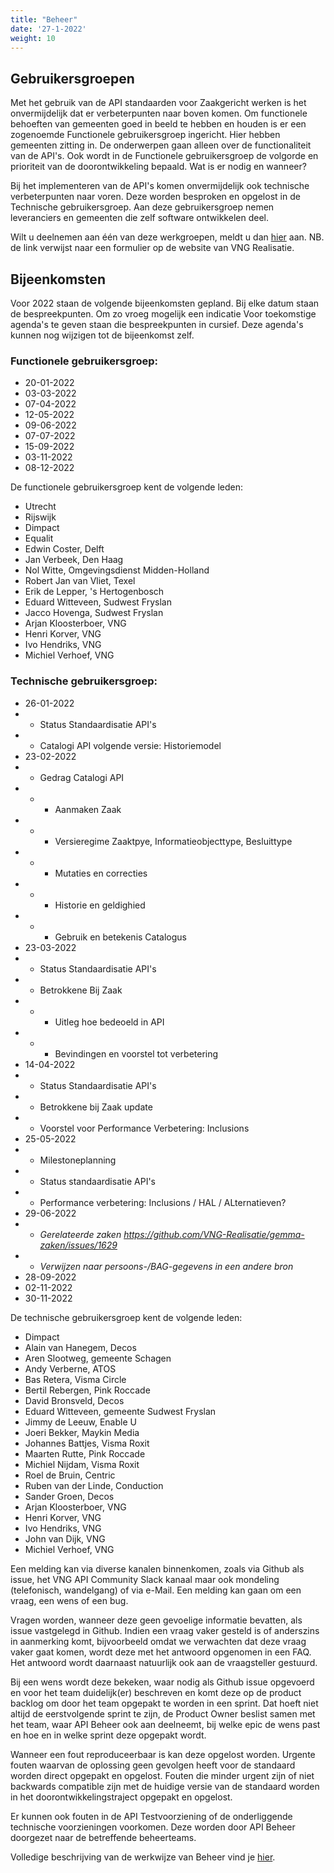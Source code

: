 ```yaml
---
title: "Beheer"
date: '27-1-2022'
weight: 10
---
```


## Gebruikersgroepen

Met het gebruik van de API standaarden voor Zaakgericht werken is het onvermijdelijk dat er verbeterpunten naar boven komen. Om functionele behoeften van gemeenten goed in beeld te hebben en houden is er een zogenoemde Functionele gebruikersgroep ingericht. Hier hebben gemeenten zitting in. De onderwerpen gaan alleen over de functionaliteit van de API's. Ook wordt in de Functionele gebruikersgroep de volgorde en prioriteit van de doorontwikkeling bepaald. Wat is er nodig en wanneer?


Bij het implementeren van de API's komen onvermijdelijk ook technische verbeterpunten naar voren. Deze worden besproken en opgelost in de Technische gebruikersgroep. Aan deze gebruikersgroep nemen leveranciers en gemeenten die zelf software ontwikkelen deel. 

Wilt u deelnemen aan één van deze werkgroepen, meldt u dan [hier](https://formulieren.vngrealisatie.nl/Api_ZDS) aan. NB. de link verwijst naar een formulier op de website van VNG Realisatie.


## Bijeenkomsten
Voor 2022 staan de volgende bijeenkomsten gepland. Bij elke datum staan de bespreekpunten. Om zo vroeg mogelijk een indicatie Voor toekomstige agenda's te geven staan die bespreekpunten in cursief. Deze agenda's kunnen nog wijzigen tot de bijeenkomst zelf.


### Functionele gebruikersgroep:
- 20-01-2022
- 03-03-2022
- 07-04-2022
- 12-05-2022
- 09-06-2022
- 07-07-2022
- 15-09-2022
- 03-11-2022
- 08-12-2022

De functionele gebruikersgroep kent de volgende leden:


- Utrecht
- Rijswijk
- Dimpact
- Equalit
- Edwin Coster, Delft
- Jan Verbeek, Den Haag
- Nol Witte, Omgevingsdienst Midden-Holland
- Robert Jan van Vliet, Texel
- Erik de Lepper, 's Hertogenbosch
- Eduard Witteveen, Sudwest Fryslan
- Jacco Hovenga, Sudwest Fryslan
- Arjan Kloosterboer, VNG
- Henri Korver, VNG
- Ivo Hendriks, VNG
- Michiel Verhoef, VNG


### Technische gebruikersgroep:
- 26-01-2022
- - Status Standaardisatie API's
- - Catalogi API volgende versie: Historiemodel
- 23-02-2022
- - Gedrag Catalogi API
- - - Aanmaken Zaak
- - - Versieregime Zaaktpye, Informatieobjecttype, Besluittype
- - - Mutaties en correcties
- - - Historie en geldighied
- - - Gebruik en betekenis Catalogus
- 23-03-2022
- - Status Standaardisatie API's
- - Betrokkene Bij Zaak
- - - Uitleg hoe bedeoeld in API
- - - Bevindingen en voorstel tot verbetering
- 14-04-2022
- - Status Standaardisatie API's
- - Betrokkene bij Zaak update
- - Voorstel voor Performance Verbetering: Inclusions
- 25-05-2022
- - Milestoneplanning
- - Status standaardisatie API's
- - Performance verbetering: Inclusions / HAL / ALternatieven?
- 29-06-2022
- - _Gerelateerde zaken https://github.com/VNG-Realisatie/gemma-zaken/issues/1629_
- - _Verwijzen naar persoons-/BAG-gegevens in een andere bron_
- 28-09-2022
- 02-11-2022
- 30-11-2022


De technische gebruikersgroep kent de volgende leden:


- Dimpact
- Alain van Hanegem, Decos
- Aren Slootweg, gemeente Schagen
- Andy Verberne, ATOS
- Bas Retera, Visma Circle
- Bertil Rebergen, Pink Roccade
- David Bronsveld, Decos
- Eduard Witteveen, gemeente Sudwest Fryslan
- Jimmy de Leeuw, Enable U
- Joeri Bekker, Maykin Media
- Johannes Battjes, Visma Roxit
- Maarten Rutte, Pink Roccade
- Michiel Nijdam, Visma Roxit
- Roel de Bruin, Centric
- Ruben van der Linde, Conduction
- Sander Groen, Decos
- Arjan Kloosterboer, VNG
- Henri Korver, VNG
- Ivo Hendriks, VNG
- John van Dijk, VNG
- Michiel Verhoef, VNG

Een melding kan via diverse kanalen binnenkomen, zoals via Github als issue, het VNG API Community Slack kanaal maar ook mondeling (telefonisch, wandelgang) of via e-Mail. Een melding kan gaan om een vraag, een wens of een bug.

Vragen worden, wanneer deze geen gevoelige informatie bevatten, als issue vastgelegd in Github. Indien een vraag vaker gesteld is of anderszins in aanmerking komt, bijvoorbeeld omdat we verwachten dat deze vraag vaker gaat komen, wordt deze met het antwoord opgenomen in een FAQ. Het antwoord wordt daarnaast natuurlijk ook aan de vraagsteller gestuurd. 

Bij een wens wordt deze bekeken, waar nodig als Github issue opgevoerd en voor het team duidelijk(er) beschreven en komt deze op de product backlog om door het team opgepakt te worden in een sprint. Dat hoeft niet altijd de eerstvolgende sprint te zijn, de Product Owner beslist samen met het team, waar API Beheer ook aan deelneemt, bij welke epic de wens past en hoe en in welke sprint deze opgepakt wordt.

Wanneer een fout reproduceerbaar is kan deze opgelost worden. Urgente fouten waarvan de oplossing geen gevolgen heeft voor de standaard worden direct opgepakt en opgelost. Fouten die minder urgent zijn of niet backwards compatible zijn met de huidige versie van de standaard worden in het doorontwikkelingstraject opgepakt en opgelost.

Er kunnen ook fouten in de API Testvoorziening of de onderliggende technische voorzieningen voorkomen. Deze worden door API Beheer doorgezet naar de betreffende beheerteams. 

Volledige beschrijving van de werkwijze van Beheer vind je [hier](https://github.com/VNG-Realisatie/api-beheer/tree/master/Processen).
